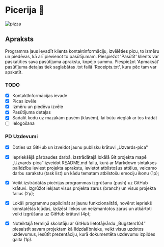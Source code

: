 # Picerija 	:pizza:
![pizza](https://th.bing.com/th/id/OIP.aSmyb2MROTiurxu6hU0POwHaHa?w=183&h=181&c=7&r=0&o=5&pid=1.7)
## Apraksts
Programma ļaus ievadīt klienta kontaktinformāciju, izvēlēties picu, to izmēru un piedēvas, kā arī pievienot to pasūtījumam. Piespiežot 'Pasūtīt' klients var paskatīties sava pasūtījuma aprakstu, kopējo summu. Piespiežot 'Apmaksāt' pasūtījuma detaļas tiek saglabātas .txt failā 'Receipts.txt', kuru pēc tam var apskatīt.

### TODO 
 - [x] KontaktInformācijas ievade
 - [x] Picas izvēle
 - [x] Izmēru un piedēvu izvēle
 - [x] Pasūtījuma detaļas
 - [x] Sadalīt kodu uz mazākām pusēm (klasēm), lai būtu vieglāk ar tos trādāt 
 - [ ] Ielogošana
 
### PD Uzdevumi
 - [x] Doties uz GitHub un izveidot jaunu publisku krātuvi „Uzvards-pica’’
 - [x] Iepriekšējā pārbaudes darbā, izstrādātajā lokālā Git projekta mapē „Uzvards-pica” izveidot
README.md failu, kurā ar Markdown sintakses palīdzību ieviest projekta aprakstu, ievietot
atbilstošus attēlus, veicamo darbu sarakstu (task list) un kādu tematam atbilstošu emociju ikonu
(1p);
 - [x] Veikt izstrādātās picērijas programmas izgrūšanu (push) uz GitHub krātuvi. Izgrūžot iekļaut visus
projekta zarus (branch) un visus projekta failus (2p);
 - [x] Lokāli programmu papildināt ar jaunu funkcionalitāti, novērst iepriekš konstatētās kļūdas, izdzēst
liekos un neizmantotos zarus un atkārtoti veikt izgrūšanu uz GitHub krātuvi (4p);
 - [x] Noteiktajā termiņā skolotāju ar GitHub lietotājvārdu „Bugsters104” piesaistīt savam projektam kā
līdzdalībnieku, veikt visus uzdotos uzdevumus, iesūtīt prezentāciju, kurā dokumentēta uzdevumu
izpildes gaita (1p).

